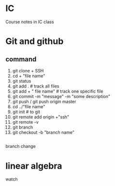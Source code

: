 # IC
Course notes in IC class

# Git and github
## command 
1. git clone + SSH
2. cd + "file name"
3. git status
4. git add . # track all files
5. git add + " file  name"  # track one specific file
6. git commit -m "message" -m "some description"
7. git push / git push origin master
8. cd ../"file name"
9. git init # to git
10. git remote add origin +"ssh"
11. git remote -v
12. git branch 
13. git checkout -b "branch name"


 

 ##

 branch change
 
# linear algebra
watch
